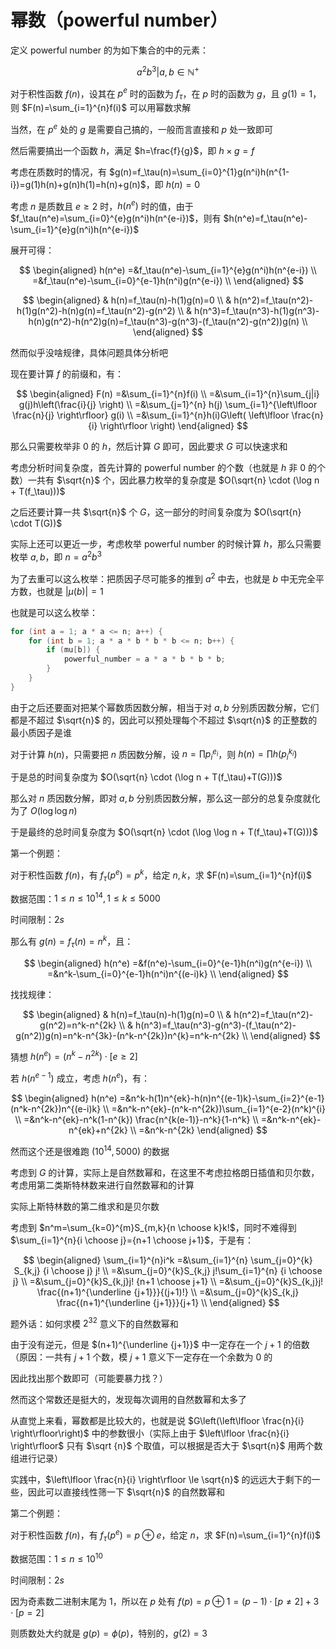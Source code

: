 # 幂数（powerful number）

定义 powerful number 的为如下集合的中的元素：

$$
{a^2b^3|a,b \in \mathbb{N^+}}
$$

对于积性函数 $f(n)$，设其在 $p^e$ 时的函数为 $f_\tau$，在 $p$ 时的函数为 $g$，且 $g(1)=1$，则 $F(n)=\sum_{i=1}^{n}f(i)$ 可以用幂数求解

当然，在 $p^e$ 处的 $g$ 是需要自己搞的，一般而言直接和 $p$ 处一致即可

然后需要搞出一个函数 $h$，满足 $h=\frac{f}{g}$，即 $h \times g = f$

考虑在质数时的情况，有 $g(n)=f_\tau(n)=\sum_{i=0}^{1}g(n^i)h(n^{1-i})=g(1)h(n)+g(n)h(1)=h(n)+g(n)$，即 $h(n)=0$

考虑 $n$ 是质数且 $e \ge 2$ 时，$h(n^e)$ 时的值，由于 $f_\tau(n^e)=\sum_{i=0}^{e}g(n^i)h(n^{e-i})$，则有 $h(n^e)=f_\tau(n^e)-\sum_{i=1}^{e}g(n^i)h(n^{e-i})$

展开可得：

$$
\begin{aligned}
h(n^e)
=&f_\tau(n^e)-\sum_{i=1}^{e}g(n^i)h(n^{e-i})  \\
=&f_\tau(n^e)-\sum_{i=0}^{e-1}h(n^i)g(n^{e-i})  \\
\end{aligned}
$$

$$
\begin{aligned}
& h(n)=f_\tau(n)-h(1)g(n)=0 \\
& h(n^2)=f_\tau(n^2)-h(1)g(n^2)-h(n)g(n)=f_\tau(n^2)-g(n^2) \\
& h(n^3)=f_\tau(n^3)-h(1)g(n^3)-h(n)g(n^2)-h(n^2)g(n)=f_\tau(n^3)-g(n^3)-(f_\tau(n^2)-g(n^2))g(n) \\
\end{aligned}
$$

然而似乎没啥规律，具体问题具体分析吧

现在要计算 $f$ 的前缀和，有：

$$
\begin{aligned}
F(n)
=&\sum_{i=1}^{n}f(i) \\
=&\sum_{i=1}^{n}\sum_{j|i} g(j)h\left(\frac{i}{j} \right) \\
=&\sum_{j=1}^{n} h(j) \sum_{i=1}^{\left\lfloor \frac{n}{j} \right\rfloor} g(i) \\
=&\sum_{i=1}^{n}h(i)G\left( \left\lfloor \frac{n}{i} \right\rfloor \right)
\end{aligned}
$$

那么只需要枚举非 $0$ 的 $h$，然后计算 $G$ 即可，因此要求 $G$ 可以快速求和

考虑分析时间复杂度，首先计算的 powerful number 的个数（也就是 $h$ 非 $0$ 的个数）一共有 $\sqrt{n}$ 个，因此暴力枚举的复杂度是 $O(\sqrt{n} \cdot (\log n + T(f_\tau)))$

之后还要计算一共 $\sqrt{n}$ 个 $G$，这一部分的时间复杂度为 $O(\sqrt{n} \cdot T(G))$

实际上还可以更近一步，考虑枚举 powerful number 的时候计算 $h$，那么只需要枚举 $a,b$，即 $n=a^2b^3$

为了去重可以这么枚举：把质因子尽可能多的推到 $a^2$ 中去，也就是 $b$ 中无完全平方数，也就是 $|\mu(b)|=1$

也就是可以这么枚举：

```cpp
for (int a = 1; a * a <= n; a++) {
    for (int b = 1; a * a * b * b * b <= n; b++) {
        if (mu[b]) {
            powerful_number = a * a * b * b * b;
        }
    }
}
```
由于之后还要面对把某个幂数质因数分解，相当于对 $a,b$ 分别质因数分解，它们都是不超过 $\sqrt{n}$ 的，因此可以预处理每个不超过 $\sqrt{n}$ 的正整数的最小质因子是谁

对于计算 $h(n)$，只需要把 $n$ 质因数分解，设 $n=\prod p_i^{e_i}$，则 $h(n)=\prod h\left(p_i^{k_i}\right)$

于是总的时间复杂度为 $O(\sqrt{n} \cdot (\log n + T(f_\tau)+T(G)))$

那么对 $n$ 质因数分解，即对 $a,b$ 分别质因数分解，那么这一部分的总复杂度就化为了 $O(\log \log n)$

于是最终的总时间复杂度为 $O(\sqrt{n} \cdot (\log \log n + T(f_\tau)+T(G)))$

第一个例题：

对于积性函数 $f(n)$，有 $f_\tau(p^e)=p^k$，给定 $n,k$，求 $F(n)=\sum_{i=1}^{n}f(i)$

数据范围：$1 \le n \le 10^{14},1 \le k \le 5000$

时间限制：$2s$

那么有 $g(n)=f_\tau(n)=n^k$，且：

$$
\begin{aligned}
h(n^e)
=&f(n^e)-\sum_{i=0}^{e-1}h(n^i)g(n^{e-i}) \\
=&n^k-\sum_{i=0}^{e-1}h(n^i)n^{(e-i)k} \\
\end{aligned}
$$

找找规律：

$$
\begin{aligned}
& h(n)=f_\tau(n)-h(1)g(n)=0 \\
& h(n^2)=f_\tau(n^2)-g(n^2)=n^k-n^{2k} \\
& h(n^3)=f_\tau(n^3)-g(n^3)-(f_\tau(n^2)-g(n^2))g(n)=n^k-n^{3k}-(n^k-n^{2k})n^{k}=n^k-n^{2k} \\
\end{aligned}
$$

猜想 $h(n^e)=(n^k-n^{2k}) \cdot [e \ge 2]$

若 $h(n^{e-1})$ 成立，考虑 $h(n^{e})$，有：

$$
\begin{aligned}
h(n^e)
=&n^k-h(1)n^{ek}-h(n)n^{(e-1)k}-\sum_{i=2}^{e-1}(n^k-n^{2k})n^{(e-i)k} \\
=&n^k-n^{ek}-(n^k-n^{2k})\sum_{i=1}^{e-2}(n^k)^{i} \\
=&n^k-n^{ek}-n^k(1-n^{k}) \frac{n^{k(e-1)}-n^k}{1-n^k} \\
=&n^k-n^{ek}-n^{ek}+n^{2k} \\
=&n^k-n^{2k}
\end{aligned}
$$

然而这个还是很难跑 $(10^{14},5000)$ 的数据

考虑到 $G$ 的计算，实际上是自然数幂和，在这里不考虑拉格朗日插值和贝尔数，考虑用第二类斯特林数来进行自然数幂和的计算

实际上斯特林数的第二维求和是贝尔数

考虑到 $n^m=\sum_{k=0}^{m}S_{m,k}{n \choose k}k!$，同时不难得到 $\sum_{i=1}^{n}{i \choose j}={n+1 \choose j+1}$，于是有：

$$
\begin{aligned}
\sum_{i=1}^{n}i^k
=&\sum_{i=1}^{n} \sum_{j=0}^{k} S_{k,j} {i \choose j} j! \\
=&\sum_{j=0}^{k}S_{k,j} j!\sum_{i=1}^{n} {i \choose j} \\
=&\sum_{j=0}^{k}S_{k,j}j! {n+1 \choose j+1} \\
=&\sum_{j=0}^{k}S_{k,j}j! \frac{(n+1)^{\underline {j+1}}}{(j+1)!} \\
=&\sum_{j=0}^{k}S_{k,j} \frac{(n+1)^{\underline {j+1}}}{j+1} \\
\end{aligned}
$$

题外话：如何求模 $2^{32}$ 意义下的自然数幂和

由于没有逆元，但是 $(n+1)^{\underline {j+1}}$ 中一定存在一个 $j+1$ 的倍数（原因：一共有 $j+1$ 个数，模 $j+1$ 意义下一定存在一个余数为 $0$ 的

因此找出那个数即可（可能要暴力找？）

然而这个常数还是挺大的，发现每次调用的自然数幂和太多了

从直觉上来看，幂数都是比较大的，也就是说 $G\left(\left\lfloor \frac{n}{i} \right\rfloor\right)$ 中的参数很小（实际上由于 $\left\lfloor \frac{n}{i} \right\rfloor$ 只有 $\sqrt {n}$ 个取值，可以根据是否大于 $\sqrt{n}$ 用两个数组进行记录）

实践中，$\left\lfloor \frac{n}{i} \right\rfloor \le \sqrt{n}$ 的远远大于剩下的一些，因此可以直接线性筛一下 $\sqrt{n}$ 的自然数幂和

第二个例题：

对于积性函数 $f(n)$，有 $f_\tau(p^e)=p \oplus e$，给定 $n$，求 $F(n)=\sum_{i=1}^{n}f(i)$

数据范围：$1 \le n \le 10^{10}$

时间限制：$2s$

因为奇素数二进制末尾为 $1$，所以在 $p$ 处有 $f(p)=p \oplus 1=(p-1) \cdot [p \ne 2] + 3 \cdot [p=2]$

则质数处大约就是 $g(p)=\phi(p)$，特别的，$g(2)=3$
